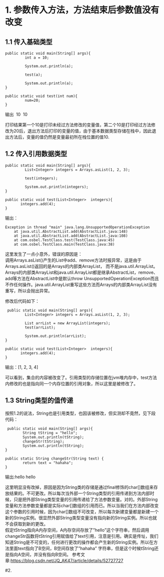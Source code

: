 # 1. 参数传入方法，方法结束后参数值没有改变
## 1.1 传入基础类型
```
public static void main(String[] args){
         int a = 10;

         System.out.println(a);

         test(a);

         System.out.println(a);
}

public static void test(int num){
         num=20;
}
```

输出
 10
 10
 
 打印结果第一个10是打印未经过方法修改的变量值，第二个10是打印经过方法修改为20后，退出方法后打印的变量的值，由于基本数据类型存储在栈中，因此退出方法后，变量的值仍然是变量最初所在栈位置的值10.
 
 ## 1.2 传入引用数据类型
 ```
 public static void main(String[] args){
         List<Integer> integers = Arrays.asList(1, 2, 3);
         
         test(integers);

         System.out.println(integers);
}

public static void test(List<Integer>  integers){
       integers.add(4);
}

```
输出：
```
Exception in thread "main" java.lang.UnsupportedOperationException
	at java.util.AbstractList.add(AbstractList.java:148)
	at java.util.AbstractList.add(AbstractList.java:108)
	at com.osbel.TestClass.test(TestClass.java:45)
	at com.osbel.TestClass.main(TestClass.java:38)
```

这里发生了一点小意外，错误的原因是：<br/>
调用Arrays.asList()产生的List中add、remove方法时报异常，这是由于Arrays.asList()返回的是Arrays的内部类ArrayList， 而不是java.util.ArrayList。Arrays的内部类ArrayList和java.util.ArrayList都是继承AbstractList，remove、add等方法在AbstractList中是默认throw UnsupportedOperationException而且不作任何操作。java.util.ArrayList重写这些方法而Arrays的内部类ArrayList没有重写，所以会抛出异常。

修改后代码如下：
```
 public static void main(String[] args){
         List<Integer> integers = Arrays.asList(1, 2, 3);
         
         List arrList = new ArrayList(integers);
         test(arrList);

         System.out.println(arrList);
}

public static void test(List<Integer>  integers){
       integers.add(4);
}
```
输出：[1, 2, 3, 4]

可以看到，集合的内容被改变了。引用类型的存储位置在jvm堆内存中，test方法内修改的也是指向同一个内存位置的引用对象，所以这里是被修改了。

## 1.3 String类型的值传递
按照1.2的说法，String也是引用类型，也因该被修改，但实测却不竟然，见下段代码：
```
 public static void main(String[] args){
        String tString = "hello";
        System.out.println(tString);
        changeStr(tString);
        System.out.println(tString);
}  

public static String changeStr(String text) {
        return text = "hahaha";
}
```
输出:hello hello

这里明显没有改掉，原因是因为String类的存储是通过final修饰的char[]数组来存放结果的。不可更改。所以每次当外部一个String类型的引用传递到方法内部时候，只是把外部String类型变量的引用传递给了方法参数变量。对的。外部String变量和方法参数变量都是实际char[]数组的引用而已。所以当我们在方法内部改变这个参数的引用时候，因为char[]数组不可改变，所以每次新建变量都是新建一个新的String实例。很显然外部String类型变量没有指向新的String实例。所以也就不会获取到新的更改。<br/>
假定tString指向A内存空间，A内存空间存放了”hello”这个字符串，然后调用changeStr函数将tString引用赋值给了text引用，注意是引用。确实是传址，我们知道String是不可变的，任何进行更改的操作都会产生新的String实例。所以在方法里面text指向了B空间，B空间存放了”hahaha” 字符串，但是这个时候tString还是指向A空间，并没有指向B空间。
参考文章:<https://blog.csdn.net/JQ_AK47/article/details/52727727>

#2.
      
 
 
